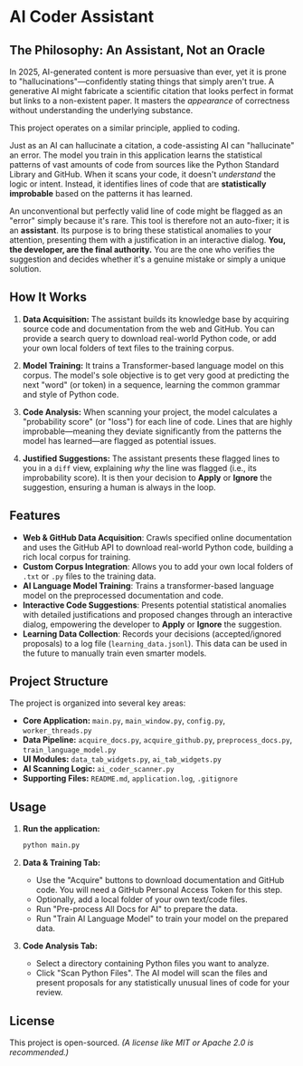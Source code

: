 # AI Coder Assistant

## The Philosophy: An Assistant, Not an Oracle

In 2025, AI-generated content is more persuasive than ever, yet it is prone to "hallucinations"—confidently stating things that simply aren't true. A generative AI might fabricate a scientific citation that looks perfect in format but links to a non-existent paper. It masters the *appearance* of correctness without understanding the underlying substance.

This project operates on a similar principle, applied to coding.

Just as an AI can hallucinate a citation, a code-assisting AI can "hallucinate" an error. The model you train in this application learns the statistical patterns of vast amounts of code from sources like the Python Standard Library and GitHub. When it scans your code, it doesn't *understand* the logic or intent. Instead, it identifies lines of code that are **statistically improbable** based on the patterns it has learned.

An unconventional but perfectly valid line of code might be flagged as an "error" simply because it's rare. This tool is therefore not an auto-fixer; it is an **assistant**. Its purpose is to bring these statistical anomalies to your attention, presenting them with a justification in an interactive dialog. **You, the developer, are the final authority.** You are the one who verifies the suggestion and decides whether it's a genuine mistake or simply a unique solution.

## How It Works

1.  **Data Acquisition:** The assistant builds its knowledge base by acquiring source code and documentation from the web and GitHub. You can provide a search query to download real-world Python code, or add your own local folders of text files to the training corpus.

2.  **Model Training:** It trains a Transformer-based language model on this corpus. The model's sole objective is to get very good at predicting the next "word" (or token) in a sequence, learning the common grammar and style of Python code.

3.  **Code Analysis:** When scanning your project, the model calculates a "probability score" (or "loss") for each line of code. Lines that are highly improbable—meaning they deviate significantly from the patterns the model has learned—are flagged as potential issues.

4.  **Justified Suggestions:** The assistant presents these flagged lines to you in a `diff` view, explaining *why* the line was flagged (i.e., its improbability score). It is then your decision to **Apply** or **Ignore** the suggestion, ensuring a human is always in the loop.

## Features

* **Web & GitHub Data Acquisition**: Crawls specified online documentation and uses the GitHub API to download real-world Python code, building a rich local corpus for training.
* **Custom Corpus Integration**: Allows you to add your own local folders of `.txt` or `.py` files to the training data.
* **AI Language Model Training**: Trains a transformer-based language model on the preprocessed documentation and code.
* **Interactive Code Suggestions**: Presents potential statistical anomalies with detailed justifications and proposed changes through an interactive dialog, empowering the developer to **Apply** or **Ignore** the suggestion.
* **Learning Data Collection**: Records your decisions (accepted/ignored proposals) to a log file (`learning_data.jsonl`). This data can be used in the future to manually train even smarter models.

## Project Structure

The project is organized into several key areas:

* **Core Application:** `main.py`, `main_window.py`, `config.py`, `worker_threads.py`
* **Data Pipeline:** `acquire_docs.py`, `acquire_github.py`, `preprocess_docs.py`, `train_language_model.py`
* **UI Modules:** `data_tab_widgets.py`, `ai_tab_widgets.py`
* **AI Scanning Logic:** `ai_coder_scanner.py`
* **Supporting Files:** `README.md`, `application.log`, `.gitignore`

## Usage

1.  **Run the application:**
    ```bash
    python main.py
    ```

2.  **Data & Training Tab:**
    * Use the "Acquire" buttons to download documentation and GitHub code. You will need a GitHub Personal Access Token for this step.
    * Optionally, add a local folder of your own text/code files.
    * Run "Pre-process All Docs for AI" to prepare the data.
    * Run "Train AI Language Model" to train your model on the prepared data.

3.  **Code Analysis Tab:**
    * Select a directory containing Python files you want to analyze.
    * Click "Scan Python Files". The AI model will scan the files and present proposals for any statistically unusual lines of code for your review.

## License

This project is open-sourced. *(A license like MIT or Apache 2.0 is recommended.)*
